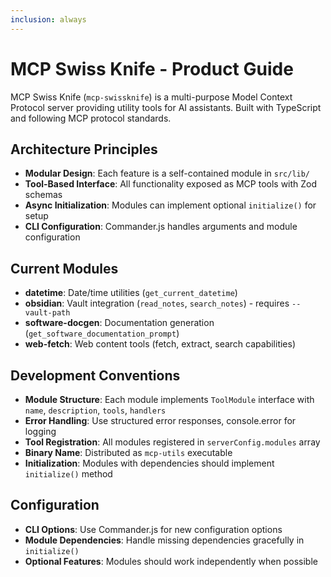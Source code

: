 ```yaml
---
inclusion: always
---
```


# MCP Swiss Knife - Product Guide

MCP Swiss Knife (`mcp-swissknife`) is a multi-purpose Model Context Protocol server providing utility tools for AI assistants. Built with TypeScript and following MCP protocol standards.

## Architecture Principles

- **Modular Design**: Each feature is a self-contained module in `src/lib/`
- **Tool-Based Interface**: All functionality exposed as MCP tools with Zod schemas
- **Async Initialization**: Modules can implement optional `initialize()` for setup
- **CLI Configuration**: Commander.js handles arguments and module configuration

## Current Modules

- **datetime**: Date/time utilities (`get_current_datetime`)
- **obsidian**: Vault integration (`read_notes`, `search_notes`) - requires `--vault-path`
- **software-docgen**: Documentation generation (`get_software_documentation_prompt`)
- **web-fetch**: Web content tools (fetch, extract, search capabilities)

## Development Conventions

- **Module Structure**: Each module implements `ToolModule` interface with `name`, `description`, `tools`, `handlers`
- **Error Handling**: Use structured error responses, console.error for logging
- **Tool Registration**: All modules registered in `serverConfig.modules` array
- **Binary Name**: Distributed as `mcp-utils` executable
- **Initialization**: Modules with dependencies should implement `initialize()` method

## Configuration

- **CLI Options**: Use Commander.js for new configuration options
- **Module Dependencies**: Handle missing dependencies gracefully in `initialize()`
- **Optional Features**: Modules should work independently when possible
